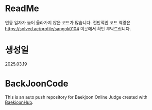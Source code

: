 # ReadMe
연동 일자가 늦어 올라가지 않은 코드가 많습니다.
전반적인 코드 역량은 https://solved.ac/profile/sangok0104 이곳에서 확인 부탁드립니다.

# 생성일
2025.03.19

# BackJoonCode
This is an auto push repository for Baekjoon Online Judge created with [BaekjoonHub](https://github.com/BaekjoonHub/BaekjoonHub).
